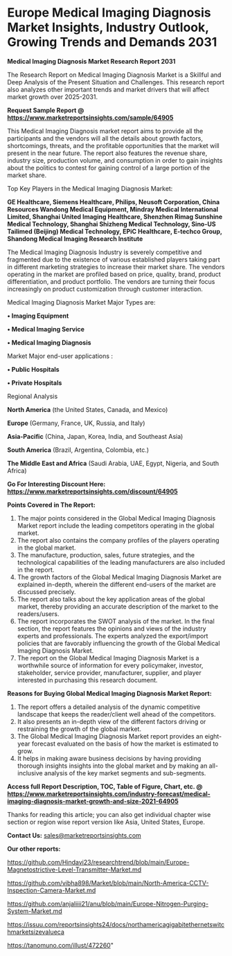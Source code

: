 # Europe Medical Imaging Diagnosis Market Insights, Industry Outlook, Growing Trends and Demands 2031

<strong>Medical Imaging Diagnosis Market Research Report 2031</strong>

The Research Report on Medical Imaging Diagnosis Market is a Skillful and Deep Analysis of the Present Situation and Challenges. This research report also analyzes other important trends and market drivers that will affect market growth over 2025-2031.

<strong>Request Sample Report @ <a href=https://www.marketreportsinsights.com/sample/64905>https://www.marketreportsinsights.com/sample/64905</a></strong>

This Medical Imaging Diagnosis market report aims to provide all the participants and the vendors will all the details about growth factors, shortcomings, threats, and the profitable opportunities that the market will present in the near future. The report also features the revenue share, industry size, production volume, and consumption in order to gain insights about the politics to contest for gaining control of a large portion of the market share.

Top Key Players in the Medical Imaging Diagnosis Market:

<strong>GE Healthcare, Siemens Healthcare, Philips, Neusoft Corporation, China Resources Wandong Medical Equipment, Mindray Medical International Limited, Shanghai United Imaging Healthcare, Shenzhen Rimag Sunshine Medical Technology, Shanghai Shizheng Medical Technology, Sino-US Tailimed (Beijing) Medical Technology, EPiC Healthcare, E-techco Group, Shandong Medical Imaging Research Institute</strong>

The Medical Imaging Diagnosis Industry is severely competitive and fragmented due to the existence of various established players taking part in different marketing strategies to increase their market share. The vendors operating in the market are profiled based on price, quality, brand, product differentiation, and product portfolio. The vendors are turning their focus increasingly on product customization through customer interaction.

Medical Imaging Diagnosis Market Major Types are:

<strong>• Imaging Equipment

• Medical Imaging Service

• Medical Imaging Diagnosis</strong>

Market Major end-user applications :

<strong>• Public Hospitals

• Private Hospitals</strong>

Regional Analysis

</u><strong><b>North America</b></strong> (the United States, Canada, and Mexico)

<strong><b>Europe </b></strong>(Germany, France, UK, Russia, and Italy)

<strong><b>Asia-Pacific</b></strong> (China, Japan, Korea, India, and Southeast Asia)

<strong><b>South America</b></strong> (Brazil, Argentina, Colombia, etc.)

<strong><b>The Middle East and Africa</b></strong> (Saudi Arabia, UAE, Egypt, Nigeria, and South Africa)

<strong>Go For Interesting Discount Here: <a href=https://www.marketreportsinsights.com/discount/64905>https://www.marketreportsinsights.com/discount/64905</a></strong>

<strong>Points Covered in The Report:</strong>
<ol>
  <li>The major points considered in the Global Medical Imaging Diagnosis Market report include the leading competitors operating in the global market.</li>
  <li>The report also contains the company profiles of the players operating in the global market.</li>
  <li>The manufacture, production, sales, future strategies, and the technological capabilities of the leading manufacturers are also included in the report.</li>
  <li>The growth factors of the Global Medical Imaging Diagnosis Market are explained in-depth, wherein the different end-users of the market are discussed precisely.</li>
  <li>The report also talks about the key application areas of the global market, thereby providing an accurate description of the market to the readers/users.</li>
  <li>The report incorporates the SWOT analysis of the market. In the final section, the report features the opinions and views of the industry experts and professionals. The experts analyzed the export/import policies that are favorably influencing the growth of the Global Medical Imaging Diagnosis Market.</li>
  <li>The report on the Global Medical Imaging Diagnosis Market is a worthwhile source of information for every policymaker, investor, stakeholder, service provider, manufacturer, supplier, and player interested in purchasing this research document.</li>
</ol>
<strong>Reasons for Buying Global Medical Imaging Diagnosis Market Report:</strong>

<ol>
  <li>The report offers a detailed analysis of the dynamic competitive landscape that keeps the reader/client well ahead of the competitors.</li>
  <li>It also presents an in-depth view of the different factors driving or restraining the growth of the global market.</li>
  <li>The Global Medical Imaging Diagnosis Market report provides an eight-year forecast evaluated on the basis of how the market is estimated to grow.</li>
  <li>It helps in making aware business decisions by having providing thorough insights insights into the global market and by making an all-inclusive analysis of the key market segments and sub-segments.</li>
</ol>
<strong>Access full Report Description, TOC, Table of Figure, Chart, etc. @ <a href=https://www.marketreportsinsights.com/industry-forecast/medical-imaging-diagnosis-market-growth-and-size-2021-64905>https://www.marketreportsinsights.com/industry-forecast/medical-imaging-diagnosis-market-growth-and-size-2021-64905</a></strong>


Thanks for reading this article; you can also get individual chapter wise section or region wise report version like Asia, United States, Europe.

<strong>Contact Us:</strong>
sales@marketreportsinsights.com

<strong>Our other reports:</strong>

<a href=https://github.com/Hindavi23/researchtrend/blob/main/Europe-Magnetostrictive-Level-Transmitter-Market.md>https://github.com/Hindavi23/researchtrend/blob/main/Europe-Magnetostrictive-Level-Transmitter-Market.md</a>

<a href=https://github.com/vibha898/Market/blob/main/North-America-CCTV-Inspection-Camera-Market.md>https://github.com/vibha898/Market/blob/main/North-America-CCTV-Inspection-Camera-Market.md</a>

<a href=https://github.com/anjaliiii21/anu/blob/main/Europe-Nitrogen-Purging-System-Market.md>https://github.com/anjaliiii21/anu/blob/main/Europe-Nitrogen-Purging-System-Market.md</a>

<a href=https://issuu.com/reportsinsights24/docs/northamericagigabitethernetswitchmarketsizevalueca>https://issuu.com/reportsinsights24/docs/northamericagigabitethernetswitchmarketsizevalueca</a>

<a href=https://tanomuno.com/illust/472260>https://tanomuno.com/illust/472260</a>"
